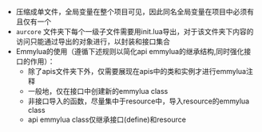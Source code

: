 - 压缩成单文件，全局变量在整个项目可见，因此同名全局变量在项目中必须有且仅有一个
- `aurcore` 文件夹下每个一级子文件需要用init.lua导出，对于该文件夹下内容的访问只能通过导出的对象进行，以封装和接口集合
- Emmylua的使用（遵循下述规则以简化api emmylua的继承结构,同时强化接口的作用）：
    - 除了apis文件夹下外，仅需要展现在apis中的类和实例才进行emmylua注释
    - 一般地，仅在接口中创建新的emmylua class
    - 非接口导入的函数，尽量集中于resource中，导入resource的emmylua class
    - api emmylua class仅继承接口(define)和resource